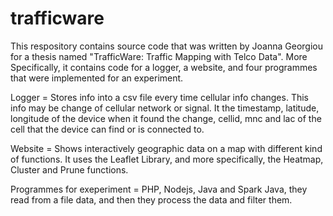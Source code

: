 # trafficware

This respository contains source code that was written by Joanna Georgiou for a thesis named "TrafficWare: Traffic Mapping 
with Telco Data". More Specifically, it contains code for a logger, a website, and four programmes that were implemented for
an experiment.


Logger = Stores info into a csv file every time cellular info changes. This info may be change of cellular network or signal. 
It the timestamp, latitude, longitude of the device when it found the change, cellid, mnc and lac of the cell that the device 
can find or is connected to.

Website = Shows interactively geographic data on a map with different kind of functions. It uses the Leaflet Library, and more
specifically, the Heatmap, Cluster and Prune functions.

Programmes for exeperiment = PHP, Nodejs, Java and Spark Java, they read from a file data, and then they process the data and
filter them. 
